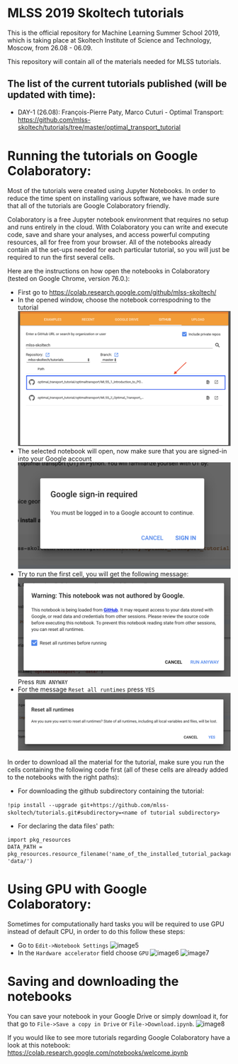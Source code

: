# MLSS 2019 Skoltech tutorials
This is the official repository for Machine Learning Summer School 2019, which is taking place at Skoltech Institute of Science and Technology, Moscow, from 26.08 - 06.09.

This repository will contain all of the materials needed for MLSS tutorials. 

## The list of the current tutorials published (will be updated with time):
* DAY-1 (26.08): François-Pierre Paty, Marco Cuturi - Optimal Transport: https://github.com/mlss-skoltech/tutorials/tree/master/optimal_transport_tutorial

# Running the tutorials on Google Colaboratory:
Most of the tutorials were created using Jupyter Notebooks. In order to reduce the time spent on installing various software, we have made sure that all of the tutorials are Google Colaboratory friendly. 

Colaboratory is a free Jupyter notebook environment that requires no setup and runs entirely in the cloud. With Colaboratory you can write and execute code, save and share your analyses, and access powerful computing resources, all for free from your browser. All of the notebooks already contain all the set-ups needed for each particular tutorial, so you will just be required to run the first several cells.

Here are the instructions on how open the notebooks in Colaboratory (tested on Google Chrome, version 76.0.):
* First go to https://colab.research.google.com/github/mlss-skoltech/
* In the opened window, choose the notebook correspodning to the tutorial 
![image1](/img/img1.png)
* The selected notebook will open, now make sure that you are signed-in into your Google account
![image2](/img/img2.png)
* Try to run the first cell, you will get the following message:
![image3](/img/img3.png)
Press ```RUN ANYWAY```
* For the message ```Reset all runtimes``` press ```YES```
![image4](/img/img4.png)

In order to download all the material for the tutorial, make sure you run the cells containing the following code first (all of these cells are already added to the notebooks with the right paths):
* For downloading the github subdirectory containing the tutorial:

```!pip install --upgrade git+https://github.com/mlss-skoltech/tutorials.git#subdirectory=<name of tutorial subdirectory>```

* For declaring the data files' path: 
```
import pkg_resources
DATA_PATH = pkg_resources.resource_filename('name_of_the_installed_tutorial_package', 'data/')
```
# Using GPU with Google Colaboratory:
Sometimes for computationally hard tasks you will be required to use GPU instead of default CPU, in order to do this follow these steps:
* Go to ```Edit->Notebook Settings```
![image5](/img/img5.png)
* In the ```Hardware accelerator``` field choose ```GPU```
![image6](/img/img6.png)
![image7](/img/img7.png)

# Saving and downloading the notebooks
You can save your notebook in your Google Drive or simply download it, for that go to ```File->Save a copy in Drive``` or ```File->Download.ipynb```.
![image8](/img/img8.png)



If you would like to see more tutorials regarding Google Colaboratory have a look at this notebook: https://colab.research.google.com/notebooks/welcome.ipynb

